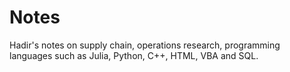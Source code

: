 # Notes
Hadir's notes on supply chain, operations research, programming languages such as Julia, Python, C++, HTML, VBA and SQL.


